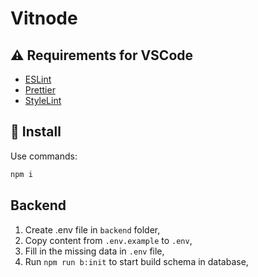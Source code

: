 # Vitnode

## ⚠️ Requirements for VSCode

- [ESLint](https://marketplace.visualstudio.com/items?itemName=dbaeumer.vscode-eslint)
- [Prettier](https://marketplace.visualstudio.com/items?itemName=esbenp.prettier-vscode)
- [StyleLint](https://marketplace.visualstudio.com/items?itemName=stylelint.vscode-stylelint)

## 🧰 Install

Use commands:

```bash
npm i
```

## Backend

1. Create .env file in `backend` folder,
2. Copy content from `.env.example` to `.env`,
3. Fill in the missing data in `.env` file,
4. Run `npm run b:init` to start build schema in database,

